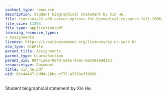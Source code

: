 ```yaml
---
content_type: resource
description: Student biographical statement by Xin He.
file: /courses/22-a09-career-options-for-biomedical-research-fall-2006/66c444878dd42bbccf75a3558effd066_xin_he.pdf
file_size: 11293
file_type: application/pdf
learning_resource_types:
- Assignments
license: https://creativecommons.org/licenses/by-nc-sa/4.0/
ocw_type: OCWFile
parent_title: Assignments
parent_type: CourseSection
parent_uid: 80441a90-08fd-8eba-970c-e8249199d163
resourcetype: Document
title: xin_he.pdf
uid: 66c44487-8dd4-2bbc-cf75-a3558effd066
---
```

Student biographical statement by Xin He.